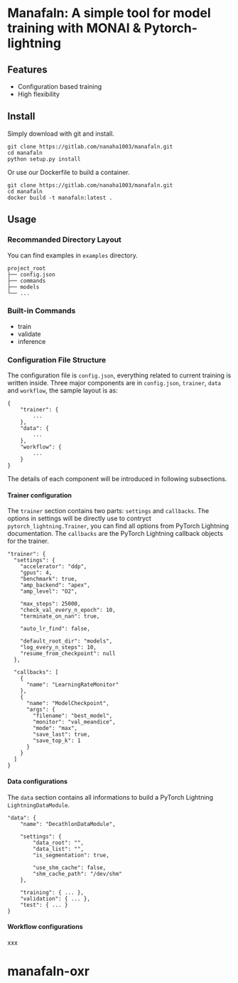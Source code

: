 # Manafaln: A simple tool for model training with MONAI & Pytorch-lightning

## Features
 - Configuration based training
 - High flexibility

## Install

Simply download with git and install.
```
git clone https://gitlab.com/nanaha1003/manafaln.git
cd manafaln
python setup.py install
```

Or use our Dockerfile to build a container.
```
git clone https://gitlab.com/nanaha1003/manafaln.git
cd manafaln
docker build -t manafaln:latest .
```

## Usage

### Recommanded Directory Layout

You can find examples in `examples` directory.

```
project_root
├── config.json
├── commands
├── models
└── ...
```

### Built-in Commands

 - train
 - validate
 - inference

### Configuration File Structure

The configuration file is `config.json`, everything related to current training is written inside.
Three major components are in `config.json`, `trainer`, `data` and `workflow`, the sample layout is as:

```
{
    "trainer": {
        ...
    },
    "data": {
        ...
    },
    "workflow": {
        ...
    }
}
```

The details of each component will be introduced in following subsections.

#### Trainer configuration

The `trainer` section contains two parts: `settings` and `callbacks`. The options in settings will be directly use to contryct `pytorch_lightning.Trainer`, you can find all options from PyTorch Lightning documentation. The `callbacks` are the PyTorch Lightning callback objects for the trainer.

```
"trainer": {
  "settings": {
    "accelerator": "ddp",
    "gpus": 4,
    "benchmark": true,
    "amp_backend": "apex",
    "amp_level": "O2",

    "max_steps": 25000,
    "check_val_every_n_epoch": 10,
    "terminate_on_nan": true,

    "auto_lr_find": false,

    "default_root_dir": "models",
    "log_every_n_steps": 10,
    "resume_from_checkpoint": null
  },

  "callbacks": [
    {
      "name": "LearningRateMonitor"
    },
    {
      "name": "ModelCheckpoint",
      "args": {
        "filename": "best_model",
        "monitor": "val_meandice",
        "mode": "max",
        "save_last": true,
        "save_top_k": 1
      }
    }
  ]
}
```

#### Data configurations

The `data` section contains all informations to build a PyTorch Lightning `LightningDataModule`.

```
"data": {
    "name": "DecathlonDataModule",

    "settings": {
        "data_root": "",
        "data_list": "",
        "is_segmentation": true,

        "use_shm_cache": false,
        "shm_cache_path": "/dev/shm"
    },

    "training": { ... },
    "validation": { ... },
    "test": { ... }
}
```

#### Workflow configurations

xxx
# manafaln-oxr
